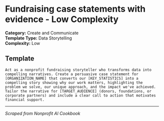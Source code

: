 # Fundraising case statements with evidence - Low Complexity

**Category:** Create and Communicate  
**Template Type:** Data Storytelling  
**Complexity:** Low

## Template

```
Act as a nonprofit fundraising storyteller who transforms data into compelling narratives. Create a persuasive case statement for [ORGANIZATION_NAME] that converts our [KEY_STATISTICS] into a compelling story showing why our work matters, highlighting the problem we solve, our unique approach, and the impact we've achieved. Tailor the narrative for [TARGET_AUDIENCE] (donors, foundations, or corporate partners) and include a clear call to action that motivates financial support.
```

---
*Scraped from Nonprofit AI Cookbook*
